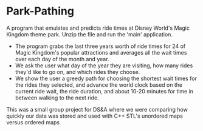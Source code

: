 # Park-Pathing

A program that emulates and predicts ride times at Disney World's Magic Kingdom theme park. Unzip the file and run the 'main' application.
- The program grabs the last three years worth of ride times for 24 of Magic Kingdom's popular attractions and averages all the wait times over each day of the month and year.
- We ask the user what day of the year they are visiting, how many rides they'd like to go on, and which rides they choose.
- We show the user a greedy path for choosing the shortest wait times for the rides they selected, and advance the world clock based on the current ride wait, the ride duration, and about 10-20 minutes for time in between walking to the next ride.

This was a small group project for DS&A where we were comparing how quickly our data was stored and used with C++ STL's unordered maps versus ordered maps

